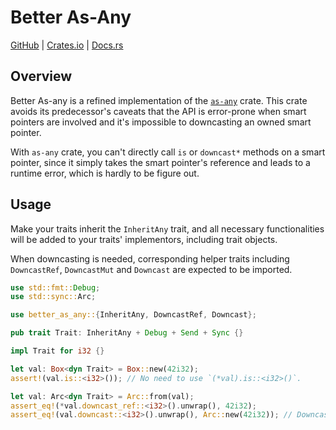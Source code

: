 # Better As-Any

[GitHub](https://github.com/oosquare/better-as-any) | [Crates.io](https://crates.io/crates/better-as-any) | [Docs.rs](https://docs.rs/better-as-any)

## Overview

Better As-any is a refined implementation of the [`as-any`](https://crates.io/crates/as-any) crate. This crate avoids its predecessor's caveats that the API is error-prone when smart pointers are involved and it's impossible to downcasting an owned smart pointer.

With `as-any` crate, you can't directly call `is` or `downcast*` methods on a smart pointer, since it simply takes the smart pointer's reference and leads to a runtime error, which is hardly to be figure out.

## Usage

Make your traits inherit the `InheritAny` trait, and all necessary functionalities will be added to your traits' implementors, including trait objects.

When downcasting is needed, corresponding helper traits including `DowncastRef`, `DowncastMut` and `Downcast` are expected to be imported.

```rust
use std::fmt::Debug;
use std::sync::Arc;

use better_as_any::{InheritAny, DowncastRef, Downcast};

pub trait Trait: InheritAny + Debug + Send + Sync {}

impl Trait for i32 {}

let val: Box<dyn Trait> = Box::new(42i32);
assert!(val.is::<i32>()); // No need to use `(*val).is::<i32>()`.

let val: Arc<dyn Trait> = Arc::from(val);
assert_eq!(*val.downcast_ref::<i32>().unwrap(), 42i32);
assert_eq!(val.downcast::<i32>().unwrap(), Arc::new(42i32)); // Downcasts the `Arc`.
```
